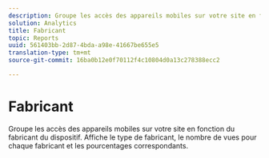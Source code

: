 ```yaml
---
description: Groupe les accès des appareils mobiles sur votre site en fonction du fabricant du dispositif. Affiche le type de fabricant, le nombre de vues pour chaque fabricant et les pourcentages correspondants.
solution: Analytics
title: Fabricant
topic: Reports
uuid: 561403bb-2d87-4bda-a98e-41667be655e5
translation-type: tm+mt
source-git-commit: 16ba0b12e0f70112f4c10804d0a13c278388ecc2

---
```



# Fabricant

Groupe les accès des appareils mobiles sur votre site en fonction du fabricant du dispositif. Affiche le type de fabricant, le nombre de vues pour chaque fabricant et les pourcentages correspondants.

